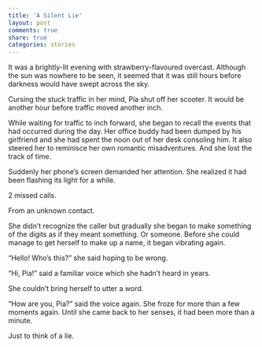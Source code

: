 ```yaml
---
title: 'A Silent Lie'
layout: post
comments: true
share: true
categories: stories
---
```

It was a brightly-lit evening with strawberry-flavoured overcast. Although the sun was nowhere to be seen, it seemed that it was still hours before darkness would have swept across the sky.

Cursing the stuck traffic in her mind, Pia shut off her scooter. It would be another hour before traffic moved another inch.

While waiting for traffic to inch forward, she began to recall the events that had occurred during the day. Her office buddy had been dumped by his girlfriend and she had spent the noon out of her desk consoling him. It also steered her to reminisce her own romantic misadventures. And she lost the track of time.

Suddenly her phone’s screen demanded her attention. She realized it had been flashing its light for a while.

2 missed calls.

From an unknown contact.

She didn’t recognize the caller but gradually she began to make something of the digits as if they meant something. Or someone. Before she could manage to get herself to make up a name, it began vibrating again.

“Hello! Who’s this?” she said hoping to be wrong.

“Hi, Pia!” said a familiar voice which she hadn’t heard in years.

She couldn’t bring herself to utter a word.

“How are you, Pia?” said the voice again. She froze for more than a few moments again. Until she came back to her senses, it had been more than a minute.

Just to think of a lie.
